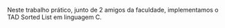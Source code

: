 
Neste trabalho prático, junto de 2 amigos da faculdade, implementamos o TAD Sorted List em linguagem C.

